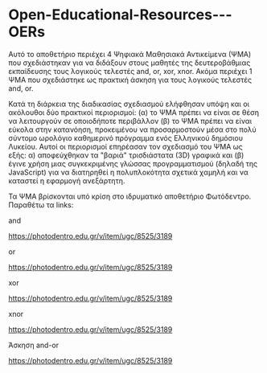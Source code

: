 # Open-Educational-Resources---OERs
Αυτό το αποθετήριο περιέχει 4 Ψηφιακά Μαθησιακά Αντικείμενα (ΨΜΑ) που σχεδιάστηκαν για να διδάξουν στους μαθητές της δευτεροβάθμιας εκπαίδευσης τους λογικούς τελεστές  and, or, xor, xnor. Ακόμα περιέχει 1 ΨΜΑ που σχεδιάστηκε ως πρακτική άσκηση για τους λογικούς τελεστές  and, or. 

Κατά τη διάρκεια της διαδικασίας σχεδιασμού ελήφθησαν υπόψη και οι ακόλουθοι δύο πρακτικοί περιορισμοί: (α) το ΨΜΑ πρέπει να είναι σε θέση να λειτουργούν σε οποιοδήποτε περιβάλλον (β) το ΨΜΑ πρέπει να είναι εύκολα στην κατανόηση, προκειμένου να προσαρμοστούν μέσα στο πολύ σύντομο ωρολόγιο καθημερινό πρόγραμμα ενός Ελληνικού δημόσιου Λυκείου.  Αυτοί οι περιορισμοί επηρέασαν τον σχεδιασμό του ΨΜΑ ως εξής: α) αποφεύχθηκαν τα "βαριά" τρισδιάστατα (3D) γραφικά και (β) έγινε χρήση μιας συγκεκριμένης γλώσσας προγραμματισμού (δηλαδή της JavaScript) για να διατηρηθεί η πολυπλοκότητα σχετικά χαμηλή και να καταστεί η εφαρμογή ανεξάρτητη.

Τα ΨΜΑ βρίσκονται υπό κρίση στο ιδρυματικό αποθετήριο Φωτόδεντρο. Παραθέτω τα links:

and

https://photodentro.edu.gr/v/item/ugc/8525/3189

or

https://photodentro.edu.gr/v/item/ugc/8525/3189

xor

https://photodentro.edu.gr/v/item/ugc/8525/3189

xnor

https://photodentro.edu.gr/v/item/ugc/8525/3189

Άσκηση and-or

https://photodentro.edu.gr/v/item/ugc/8525/3189
